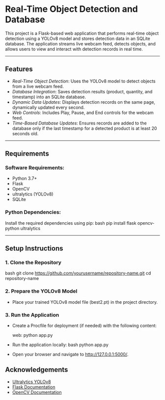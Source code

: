 # Real-Time Object Detection and Database

This project is a Flask-based web application that performs real-time object detection using a YOLOv8 model and stores detection data in an SQLite database. The application streams live webcam feed, detects objects, and allows users to view and interact with detection records in real time.

---

## Features
- *Real-Time Object Detection*: Uses the YOLOv8 model to detect objects from a live webcam feed.
- *Database Integration*: Saves detection results (product, quantity, and timestamp) into an SQLite database.
- *Dynamic Data Updates*: Displays detection records on the same page, dynamically updated every second.
- *Web Controls*: Includes Play, Pause, and End controls for the webcam feed.
- *Time-Based Database Updates*: Ensures records are added to the database only if the last timestamp for a detected product is at least 20 seconds old.

---

## Requirements

### Software Requirements:
- Python 3.7+
- Flask
- OpenCV
- ultralytics (YOLOv8)
- SQLite

### Python Dependencies:
Install the required dependencies using pip:
bash
pip install flask opencv-python ultralytics


---

## Setup Instructions

### 1. Clone the Repository
bash
git clone https://github.com/yourusername/repository-name.git
cd repository-name


### 2. Prepare the YOLOv8 Model
- Place your trained YOLOv8 model file (best2.pt) in the project directory.

### 3. Run the Application
- Create a Procfile for deployment (if needed) with the following content:
  
  web: python app.py
  
- Run the application locally:
  bash
  python app.py
  
- Open your browser and navigate to http://127.0.0.1:5000/.


## Acknowledgements
- [Ultralytics YOLOv8](https://github.com/ultralytics/ultralytics)
- [Flask Documentation](https://flask.palletsprojects.com/)
- [OpenCV Documentation](https://docs.opencv.org/)

